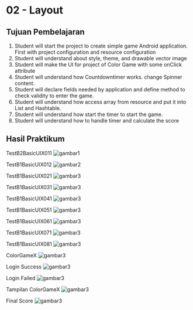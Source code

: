 # 02 - Layout

## Tujuan Pembelajaran

1. Student will start the project to create simple game Android application.
First with project configuration and resource configuration
2. Student will understand about style, theme, and drawable vector image
3. Student will make the UI for project of Color Game with some onClick attribute
4. Student will understand how Countdowntimer works.
change Spinner content.
5. Student will declare fields needed by application and define method to check validity to enter the game.
6. Student will understand how access array from resource and put it into List and Hashtable.
7. Student will understand how start the timer to start the game.
8. Student will understand how to handle timer and calculate the score

## Hasil Praktikum

TestB2BasicUIX011
![gambar1](img/B2X011.JPG)

TestB1BasicUIX012
![gambar2](img/B2X012.JPG)

TestB1BasicUIX021
![gambar3](img/B2X021.JPG)

TestB1BasicUIX031
![gambar3](img/B2X031.JPG)

TestB1BasicUIX041
![gambar3](img/B2X041.JPG)

TestB1BasicUIX051
![gambar3](img/B2X051.JPG)

TestB1BasicUIX061
![gambar3](img/B2X061.JPG)

TestB1BasicUIX071
![gambar3](img/B2X071.JPG)

TestB1BasicUIX081
![gambar3](img/B2X081.JPG)

ColorGameX
![gambar3](img/cgame1.jpg)

Login Success
![gambar3](img/success.jpg)

Login Failed
![gambar3](img/failed.jpg)

Tampilan ColorGameX
![gambar3](img/cgame2.jpg)

Final Score
![gambar3](img/cgame3.jpg)
